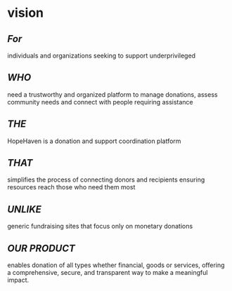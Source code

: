 # vision


## *For* 
individuals and organizations seeking to support underprivileged 
## *WHO*
need a trustworthy and organized platform to manage donations, assess community needs and connect with people requiring assistance 
## *THE*
HopeHaven is a donation and support coordination platform 
## *THAT*
simplifies the process of connecting donors and recipients ensuring resources reach those who need them most 
## *UNLIKE*
generic fundraising sites that focus only on monetary donations 
## *OUR PRODUCT*
enables donation of all types whether financial, goods or services, offering a comprehensive, secure, and transparent way to make a meaningful impact.
